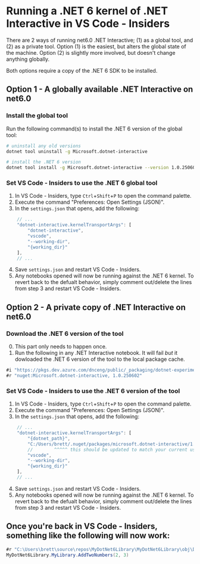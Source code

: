 # Running a .NET 6 kernel of .NET Interactive in VS Code - Insiders

There are 2 ways of running net6.0 .NET Interactive; (1) as a global tool, and (2) as a private tool.  Option (1) is the easiest, but alters the global state of the machine.  Option (2) is slightly more involved, but doesn't change anything globally.

Both options require a copy of the .NET 6 SDK to be installed.

## Option 1 - A globally available .NET Interactive on net6.0

### Install the global tool

Run the following command(s) to install the .NET 6 version of the global tool:

``` bash
# uninstall any old versions
dotnet tool uninstall -g Microsoft.dotnet-interactive

# install the .NET 6 version
dotnet tool install -g Microsoft.dotnet-interactive --version 1.0.250602 --add-source https://pkgs.dev.azure.com/dnceng/public/_packaging/dotnet-experimental/nuget/v3/index.json
```

### Set VS Code - Insiders to use the .NET 6 global tool

1. In VS Code - Insiders, type `Ctrl`+`Shift`+`P` to open the command palette.
2. Execute the command "Preferences: Open Settings (JSON)".
3. In the `settings.json` that opens, add the following:

``` javascript
    // ...
    "dotnet-interactive.kernelTransportArgs": [
        "dotnet-interactive",
        "vscode",
        "--working-dir",
        "{working_dir}"
    ],
    // ...
```

4. Save `settings.json` and restart VS Code - Insiders.
5. Any notebooks opened will now be running against the .NET 6 kernel.  To revert back to the defualt behavior, simply comment out/delete the lines from step 3 and restart VS Code - Insiders.

## Option 2 - A private copy of .NET Interactive on net6.0

### Download the .NET 6 version of the tool

0. This part only needs to happen once.
1. Run the following in any .NET Interactive notebook.  It will fail _but_ it dowloaded the .NET 6 version of the tool to the local package cache.

``` csharp
#i "https://pkgs.dev.azure.com/dnceng/public/_packaging/dotnet-experimental/nuget/v3/index.json"
#r "nuget:Microsoft.dotnet-interactive, 1.0.250602"
```

### Set VS Code - Insiders to use the .NET 6 version of the tool

1. In VS Code - Insiders, type `Ctrl`+`Shift`+`P` to open the command palette.
2. Execute the command "Preferences: Open Settings (JSON)".
3. In the `settings.json` that opens, add the following:

``` javascript
    // ...
    "dotnet-interactive.kernelTransportArgs": [
        "{dotnet_path}",
        "C:/Users/brett/.nuget/packages/microsoft.dotnet-interactive/1.0.250602/tools/net6.0/any/Microsoft.DotNet.Interactive.App.dll",
        //        ^^^^^ this should be updated to match your current user name
        "vscode",
        "--working-dir",
        "{working_dir}"
    ],
    // ...
```

4. Save `settings.json` and restart VS Code - Insiders.
5. Any notebooks opened will now be running against the .NET 6 kernel.  To revert back to the defualt behavior, simply comment out/delete the lines from step 3 and restart VS Code - Insiders.

## Once you're back in VS Code - Insiders, something like the following will now work:

``` csharp
#r "C:\Users\brett\source\repos\MyDotNet6Library\MyDotNet6Library\obj\Debug\net6.0\MyDotNet6Library.dll"
MyDotNet6Library.MyLibrary.AddTwoNumbers(2, 3)
```

